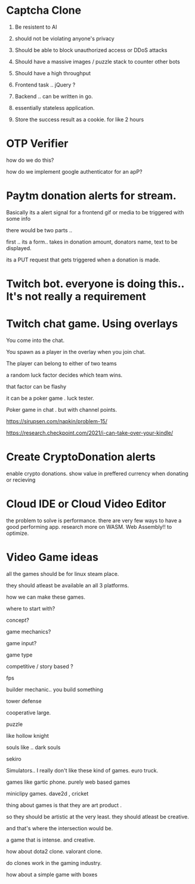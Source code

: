 # Captcha Clone 

1) Be resistent to AI

2) should not be violating anyone's privacy 

3) Should be able to block unauthorized access or DDoS attacks

4) Should have a massive images / puzzle stack to counter other bots

5) Should have a high throughput

6) Frontend task .. jQuery ? 

7) Backend .. can be written in go. 

8) essentially stateless application.

9) Store the success result as a cookie. for like 2 hours

# OTP Verifier

how do we do this?

how do we implement google authenticator for an apP? 

# Paytm donation alerts for stream.

Basically its a alert signal for a frontend gif or media to be triggered with some info

there would be two parts .. 

first .. its a form.. takes in donation amount, donators name, text to be displayed.

its a PUT request that gets triggered when a donation is made. 

# Twitch bot. everyone is doing this.. It's not really a requirement

# Twitch chat game. Using overlays

You come into the chat. 

You spawn as a player in the overlay when you join chat.

The player can belong to either of two teams

a random luck factor decides which team wins.

that factor can be flashy

it can be a poker game . luck tester. 

Poker game in chat . but with channel points.

https://sirupsen.com/napkin/problem-15/

https://research.checkpoint.com/2021/i-can-take-over-your-kindle/

# Create CryptoDonation alerts

enable crypto donations. show value in preffered currency when donating or
recieving

# Cloud IDE or Cloud Video Editor

the problem to solve is performance. there are very few ways to have a good
performing app. research more on WASM.  Web Assembly!! to optimize.

# Video Game ideas

all the games should be for linux steam place. 

they should atleast be available an all 3 platforms. 

how we can make these games. 

where to start with? 

concept? 

game mechanics? 

game input? 


game type

competitive / story based ? 

fps

builder mechanic.. you build something

tower defense

cooperative large.

puzzle

like hollow knight

souls like .. dark souls

sekiro

Simulators.. I really don't like these kind of games. euro truck. 

games like gartic phone. purely web based games

miniclipy games. dave2d , cricket 

thing about games is that they are art product .
 
so they should be artistic at the very least. they should atleast be creative. 

and that's where the intersection would be. 

a game that is intense. and creative.

how about dota2 clone. valorant clone. 

do clones work in the gaming industry. 


how about a simple game with boxes
